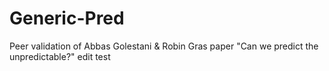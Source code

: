# Generic-Pred
Peer validation of Abbas Golestani &amp; Robin Gras paper "Can we predict the unpredictable?"
edit test